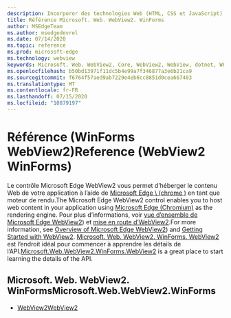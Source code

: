 ```yaml
---
description: Incorporer des technologies Web (HTML, CSS et JavaScript) dans vos applications natives avec le contrôle Microsoft Edge WebView2
title: Référence Microsoft. Web. WebView2. WinForms
author: MSEdgeTeam
ms.author: msedgedevrel
ms.date: 07/14/2020
ms.topic: reference
ms.prod: microsoft-edge
ms.technology: webview
keywords: Microsoft. Web. WebView2, Core, WebView2, WebView, dotnet, WPF, WinForms, application, Edge, CoreWebView2, CoreWebView2Controller, contrôle de navigateur, html Edge
ms.openlocfilehash: b50bd13971f11dc5b4e99a7f346877a3e6b21ca9
ms.sourcegitcommit: f6764f57aed9ab7229e4eb6cc8851d0cea667403
ms.translationtype: MT
ms.contentlocale: fr-FR
ms.lasthandoff: 07/15/2020
ms.locfileid: "10879197"
---
```

# <span data-ttu-id="b21c4-104">Référence (WinForms WebView2)</span><span class="sxs-lookup"><span data-stu-id="b21c4-104">Reference (WebView2 WinForms)</span></span>  

<span data-ttu-id="b21c4-105">Le contrôle Microsoft Edge WebView2 vous permet d’héberger le contenu Web de votre application à l’aide de [Microsoft Edge \ (chrome \)](https://www.microsoftedgeinsider.com) en tant que moteur de rendu.</span><span class="sxs-lookup"><span data-stu-id="b21c4-105">The Microsoft Edge WebView2 control enables you to host web content in your application using [Microsoft Edge \(Chromium\)](https://www.microsoftedgeinsider.com) as the rendering engine.</span></span>  <span data-ttu-id="b21c4-106">Pour plus d’informations, voir [vue d’ensemble de Microsoft Edge WebView2](../../index.md)) et [mise en route d’WebView2](../../gettingstarted/win32.md).</span><span class="sxs-lookup"><span data-stu-id="b21c4-106">For more information, see [Overview of Microsoft Edge WebView2](../../index.md)) and [Getting Started with WebView2](../../gettingstarted/win32.md).</span></span>  <span data-ttu-id="b21c4-107">[Microsoft. Web. WebView2. WinForms. WebView2](0-9-515/microsoft-web-webview2-winforms-webview2.md) est l’endroit idéal pour commencer à apprendre les détails de l’API.</span><span class="sxs-lookup"><span data-stu-id="b21c4-107">[Microsoft.Web.WebView2.WinForms.WebView2](0-9-515/microsoft-web-webview2-winforms-webview2.md) is a great place to start learning the details of the API.</span></span>  

## <span data-ttu-id="b21c4-108">Microsoft. Web. WebView2. WinForms</span><span class="sxs-lookup"><span data-stu-id="b21c4-108">Microsoft.Web.WebView2.WinForms</span></span>  

*   [<span data-ttu-id="b21c4-109">WebView2</span><span class="sxs-lookup"><span data-stu-id="b21c4-109">WebView2</span></span>](0-9-515/microsoft-web-webview2-winforms-webview2.md)
